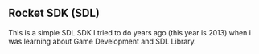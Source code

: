 Rocket SDK (SDL)
----------------

This is a simple SDL SDK I tried to do years ago (this year is 2013) when i was learning about Game Development and SDL Library.
